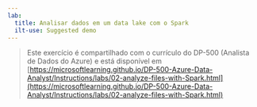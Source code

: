 ```yaml
---
lab:
  title: Analisar dados em um data lake com o Spark
  ilt-use: Suggested demo
---
```


> Este exercício é compartilhado com o currículo do DP-500 (Analista de Dados do Azure) e está disponível em [https://microsoftlearning.github.io/DP-500-Azure-Data-Analyst/Instructions/labs/02-analyze-files-with-Spark.html](https://microsoftlearning.github.io/DP-500-Azure-Data-Analyst/Instructions/labs/02-analyze-files-with-Spark.html)